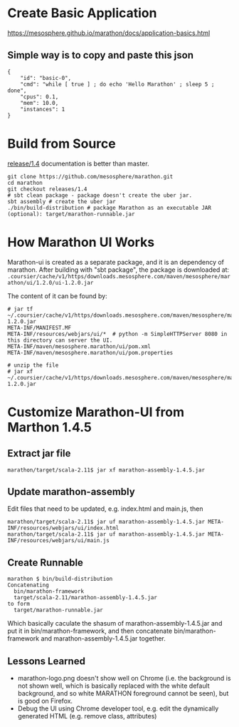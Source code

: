 # Create Basic Application
https://mesosphere.github.io/marathon/docs/application-basics.html

## Simple way is to copy and paste this json
```
{
    "id": "basic-0", 
    "cmd": "while [ true ] ; do echo 'Hello Marathon' ; sleep 5 ; done",
    "cpus": 0.1,
    "mem": 10.0,
    "instances": 1
}
```

# Build from Source
[release/1.4](https://github.com/mesosphere/marathon/tree/releases/1.4) documentation is better than master.
```
git clone https://github.com/mesosphere/marathon.git
cd marathon
git checkout releases/1.4
# sbt clean package - package doesn't create the uber jar.
sbt assembly # create the uber jar
./bin/build-distribution # package Marathon as an executable JAR (optional): target/marathon-runnable.jar
```

# How Marathon UI Works
Marathon-ui is created as a separate package, and it is an dependency of marathon. After building with "sbt package", the package is downloaded at:
```.coursier/cache/v1/https/downloads.mesosphere.com/maven/mesosphere/marathon/ui/1.2.0/ui-1.2.0.jar```

The content of it can be found by:
```
# jar tf ~/.coursier/cache/v1/https/downloads.mesosphere.com/maven/mesosphere/marathon/ui/1.2.0/ui-1.2.0.jar
META-INF/MANIFEST.MF
META-INF/resources/webjars/ui/*  # python -m SimpleHTTPServer 8080 in this directory can server the UI.
META-INF/maven/mesosphere.marathon/ui/pom.xml
META-INF/maven/mesosphere.marathon/ui/pom.properties

# unzip the file
# jar xf ~/.coursier/cache/v1/https/downloads.mesosphere.com/maven/mesosphere/marathon/ui/1.2.0/ui-1.2.0.jar
```


# Customize Marathon-UI from Marthon 1.4.5

## Extract jar file
```
marathon/target/scala-2.11$ jar xf marathon-assembly-1.4.5.jar
```

## Update marathon-assembly
Edit files that need to be updated, e.g. index.html and main.js, then
```
marathon/target/scala-2.11$ jar uf marathon-assembly-1.4.5.jar META-INF/resources/webjars/ui/index.html
marathon/target/scala-2.11$ jar uf marathon-assembly-1.4.5.jar META-INF/resources/webjars/ui/main.js
```

## Create Runnable
```
marathon $ bin/build-distribution
Concatenating
  bin/marathon-framework
  target/scala-2.11/marathon-assembly-1.4.5.jar
to form
  target/marathon-runnable.jar
```
Which basically caculate the shasum of marathon-assembly-1.4.5.jar and put it in bin/marathon-framework, and then concatenate bin/marathon-framework and marathon-assembly-1.4.5.jar together.

## Lessons Learned
* marathon-logo.png doesn't show well on Chrome (i.e. the background is not shown well, which is basically replaced with the white default background, and so white MARATHON foreground cannot be seen), but is good on Firefox.
* Debug the UI using Chrome developer tool, e.g. edit the dynamically generated HTML (e.g. remove class, attributes)
